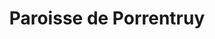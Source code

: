 ---
title: Paroisse de Porrentruy
name: Porrentruy
site: https://www.egliserefju.ch/porrentruy/
territoire:
- Alle
- Basse-Allaine
- Beurnevésin
- Boncourt
- Bonfol
- Bure
- Clos du Doubs
- Cœuve
- Cornol
- Courchavon
- Courgenay
- Courtedoux
- Damphreux
- Fahy
- Fontenais
- Grandfontaine
- Haute-Ajoie
- La Baroche
- Lugnez
- Porrentruy
- Vendlincourt
NPA:
- 2882
- 2883 
- 2884 
- 2885 
- 2886 
- 2888 
- 2889 
- 2900
- 2902
- 2905
- 2906
- 2907
- 2908
- 2912
- 2914
- 2915
- 2916
- 2922
- 2923
- 2924
- 2925
- 2926
- 2932
- 2933
- 2935
- 2942
- 2943
- 2944
- 2946
- 2947
- 2950
- 2952
- 2953
- 2954
meta:
- Asuel
- Bressaucourt
- Buix
- Charmoille
- Chevenez
- Courtemaîche
- Damvant
- Épauvillers
- Épiquerez
- Fregiécourt
- Miécourt
- Montenol
- Montignez
- Montmelon-Dessous
- Montmelon-Dessus
- Ocourt
- Pleujouse
- Ravines
- Réclère
- Roche-d’Or
- Rocourt
- Saint-Ursanne
- St-Ursanne
- Seleute
- Villars-sur-Fontenais
- Coeuve
ministres:
- Florence Hostettler
- Franz Liechti-Genge
- Manuela Liechti-Genge
- Matthieu Mérillat
---